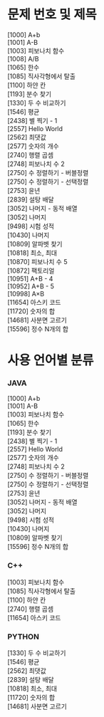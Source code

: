 # 문제 번호 및 제목  

[1000] A+b  
[1001] A-B  
[1003] 피보나치 함수  
[1008] A/B  
[1065] 한수  
[1085] 직사각형에서 탈출  
[1100] 하얀 칸  
[1193] 분수 찾기  
[1330] 두 수 비교하기  
[1546] 평균  
[2438] 별 찍기 - 1  
[2557] Hello World  
[2562] 최댓값  
[2577] 숫자의 개수  
[2740] 행렬 곱셈  
[2748] 피보나치 수 2  
[2750] 수 정렬하기 - 버블정렬  
[2750] 수 정렬하기 - 선택정렬  
[2753] 윤년  
[2839] 설탕 배달  
[3052] 나머지 - 동적 배열  
[3052] 나머지  
[9498] 시험 성적  
[10430] 나머지  
[10809] 알파벳 찾기  
[10818] 최소, 최대  
[10870] 피보나치 수 5  
[10872] 팩토리얼  
[10951] A+B - 4  
[10952] A+B - 5  
[10998] A×B  
[11654] 아스키 코드  
[11720] 숫자의 합  
[14681] 사분면 고르기  
[15596] 정수 N개의 합  
  
  
# 사용 언어별 분류  

### JAVA  
[1000] A+b  
[1001] A-B  
[1003] 피보나치 함수  
[1065] 한수  
[1193] 분수 찾기  
[2438] 별 찍기 - 1  
[2557] Hello World  
[2577] 숫자의 개수  
[2748] 피보나치 수 2  
[2750] 수 정렬하기 - 버블정렬  
[2750] 수 정렬하기 - 선택정렬  
[2753] 윤년  
[3052] 나머지 - 동적 배열  
[3052] 나머지  
[9498] 시험 성적  
[10430] 나머지  
[10809] 알파벳 찾기  
[15596] 정수 N개의 합  


### C++  
[1003] 피보나치 함수  
[1085] 직사각형에서 탈출  
[1100] 하얀 칸  
[2740] 행렬 곱셈  
[11654] 아스키 코드  


### PYTHON  
[1330] 두 수 비교하기  
[1546] 평균  
[2562] 최댓값  
[2839] 설탕 배달  
[10818] 최소, 최대  
[11720] 숫자의 합  
[14681] 사분면 고르기  
